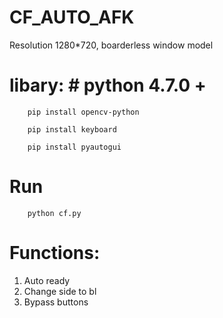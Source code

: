 # CF_AUTO_AFK
Resolution 1280*720, boarderless window model

# libary: # python 4.7.0 +
        
        pip install opencv-python

        pip install keyboard
        
        pip install pyautogui
        
# Run #
        python cf.py
 
# Functions: #
1. Auto ready
2. Change side to bl
3. Bypass buttons
